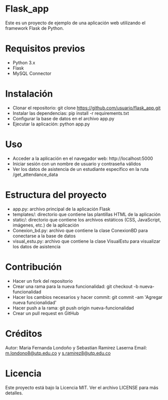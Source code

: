 # Flask_app

Este es un proyecto de ejemplo de una aplicación web utilizando el framework Flask de Python.

# Requisitos previos
  - Python 3.x
  - Flask
  - MySQL Connector

# Instalación
  - Clonar el repositorio: git clone https://github.com/usuario/flask_app.git
  - Instalar las dependencias: pip install -r requirements.txt
  - Configurar la base de datos en el archivo app.py
  - Ejecutar la aplicación: python app.py
    
# Uso
  - Acceder a la aplicación en el navegador web: http://localhost:5000
  - Iniciar sesión con un nombre de usuario y contraseña válidos
  - Ver los datos de asistencia de un estudiante específico en la ruta /get_attendance_data

# Estructura del proyecto
  - app.py: archivo principal de la aplicación Flask
  - templates/: directorio que contiene las plantillas HTML de la aplicación
  - static/: directorio que contiene los archivos estáticos (CSS, JavaScript, imágenes, etc.) de la aplicación
  - Conexion_bd.py: archivo que contiene la clase ConexionBD para conectarse a la base de datos
  - visual_estu.py: archivo que contiene la clase VisualEstu para visualizar los datos de asistencia

# Contribución
  - Hacer un fork del repositorio
  - Crear una rama para la nueva funcionalidad: git checkout -b nueva-funcionalidad
  - Hacer los cambios necesarios y hacer commit: git commit -am 'Agregar nueva funcionalidad'
  - Hacer push a la rama: git push origin nueva-funcionalidad
  - Crear un pull request en GitHub

# Créditos
Autor: Maria Fernanda Londoño y Sebastian Ramirez Laserna
Email: m.londono8@utp.edu.co y s.ramirez8@utp.edu.co

# Licencia
Este proyecto está bajo la Licencia MIT. Ver el archivo LICENSE para más detalles.
